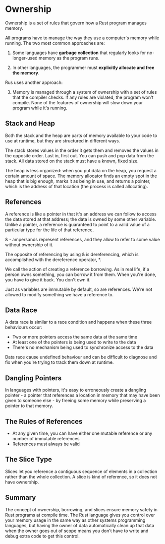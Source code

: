 # Ownership

Ownership is a set of rules that govern how a Rust program manages memory.

All programs have to manage the way they use a computer's memory while running.
The two most common approaches are:

1. Some languages have **garbage collection** that regularly looks for no-
longer-used memory as the program runs.

2. In other languages, the programmer must **explicitly allocate and free the
memory**.

Rus uses another approach:

3. Memory is managed through a system of ownership with a set of rules that the
compiler checks. If any rules are violated, the program won't compile. None of
the features of ownership will slow down your program while it's running.

## Stack and Heap

Both the stack and the heap are parts of memory available to your code to use
at runtime, but they are structured in different ways.

The stack stores values in the order it gets them and removes the values in the
opposite order. Last in, first out. You can push and pop data from the stack.
All data stored on the stack must have a known, fixed size.

The heap is less organized: when you put data on the heap, you request a certain amount of space. The memory allocator finds an empty spot in the heap
that is big enough, marks it as being in use, and returns a pointer, which is
the address of that location (the process is called allocating).

## References

A reference is like a pointer in that it's an address we can follow to
access the data stored at that address; the data is owned by some other
variable. Unlike a pointer, a reference is guaranteed to point to a valid
value of a particular type for the life of that reference.

& - ampersands represent references, and they allow to refer to some value
without ownership of it.

The opposite of referencing by using & is dereferencing, which is
accomplished with the dereference operator, *.

We call the action of creating a reference borrowing. As in real life,
if a person owns something, you can borrow it from them. When you're done,
you have to give it back. You don't own it.

Just as variables are immutable by default, so are references. We're not
allowed to modify something we have a reference to.

## Data Race

A data race is similar to a race condition and happens when these three
behaviours occur:

* Two or more pointers access the same data at the same time
* At least one of the pointers is being used to write to the data
* There's no mechanism being used to synchronize access to the data

Data race cause undefined behaviour and can be difficult to diagnose and fix
when you're trying to track them down at runtime.

## Dangling Pointers

In languages with pointers, it's easy to erroneously create a dangling
pointer - a pointer that references a location in memory that may have been
given to someone else - by freeing some memory while preserving a pointer
to that memory.

## The Rules of References

* At any given time, you can have either one mutable reference or any
number of immutable references
* References must always be valid

## The Slice Type

Slices let you reference a contiguous sequence of elements in a collection
rather than the whole collection. A slice is kind of reference, so it does
not have ownership.

## Summary

The concept of ownership, borrowing, and slices ensure memory safety in
Rust programs at compile time. The Rust language gives you control over
your memory usage in the same way as other systems programming languages,
but having the owner of data automatically clean up that data when the
owner goes out of scope means you don't have to write and debug extra
code to get this control.
